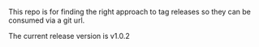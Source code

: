 This repo is for finding the right approach to tag releases so they can be consumed via a git url.

The current release version is v1.0.2
